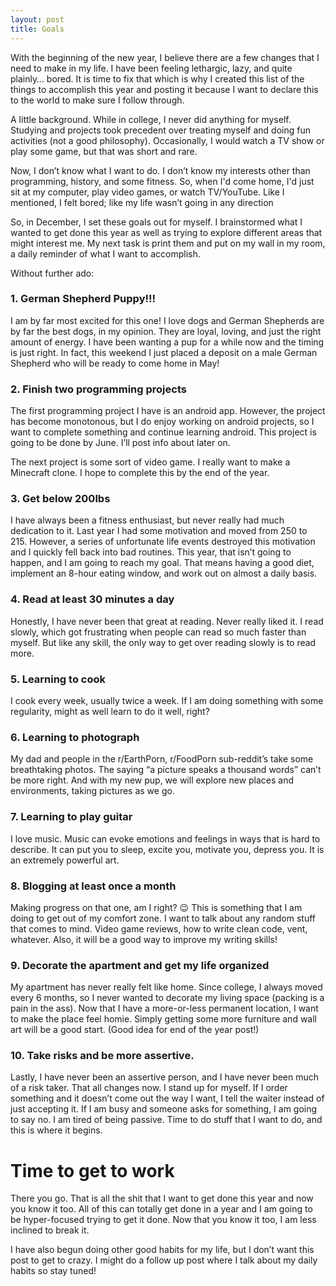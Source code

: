 ```yaml
---
layout: post
title: Goals
---
```


With the beginning of the new year, I believe there are a few changes that I need to make in my life. I have been feeling lethargic, lazy, and quite plainly… bored. It is time to fix that which is why I created this list of the things to accomplish this year and posting it because I want to declare this to the world to make sure I follow through.

A little background. While in college, I never did anything for myself. Studying and projects took precedent over treating myself and doing fun activities (not a good philosophy). Occasionally, I would watch a TV show or play some game, but that was short and rare.

Now, I don’t know what I want to do. I don’t know my interests other than programming, history, and some fitness. So, when I'd come home, I'd just sit at my computer, play video games, or watch TV/YouTube. Like I mentioned, I felt bored; like my life wasn’t going in any direction

So, in December, I set these goals out for myself. I brainstormed what I wanted to get done this year as well as trying to explore different areas that might interest me. My next task is print them and put on my wall in my room, a daily reminder of what I want to accomplish.

Without further ado: 

### 1. German Shepherd Puppy!!!

I am by far most excited for this one! I love dogs and German Shepherds are by far the best dogs, in my opinion. They are loyal, loving, and just the right amount of energy. I have been wanting a pup for a while now and the timing is just right. In fact, this weekend I just placed a deposit on a male German Shepherd who will be ready to come home in May!

### 2. Finish two programming projects

The first programming project I have is an android app. However, the project has become monotonous, but I do enjoy working on android projects, so I want to complete something and continue learning android. This project is going to be done by June. I’ll post info about later on.

The next project is some sort of video game. I really want to make a Minecraft clone. I hope to complete this by the end of the year.

### 3. Get below 200lbs

I have always been a fitness enthusiast, but never really had much dedication to it. Last year I had some motivation and moved from 250 to 215. However, a series of unfortunate life events destroyed this motivation and I quickly fell back into bad routines. This year, that isn’t going to happen, and I am going to reach my goal. That means having a good diet, implement an 8-hour eating window, and work out on almost a daily basis.

### 4. Read at least 30 minutes a day

Honestly, I have never been that great at reading. Never really liked it. I read slowly, which got frustrating when people can read so much faster than myself. But like any skill, the only way to get over reading slowly is to read more. 

### 5. Learning to cook

I cook every week, usually twice a week. If I am doing something with some regularity, might as well learn to do it well, right?

### 6. Learning to photograph

My dad and people in the r/EarthPorn, r/FoodPorn sub-reddit’s take some breathtaking photos. The saying “a picture speaks a thousand words” can’t be more right. And with my new pup, we will explore new places and environments, taking pictures as we go.

### 7. Learning to play guitar

I love music. Music can evoke emotions and feelings in ways that is hard to describe. It can put you to sleep, excite you, motivate you, depress you. It is an extremely powerful art. 

### 8. Blogging at least once a month

Making progress on that one, am I right? 😉 This is something that I am doing to get out of my comfort zone. I want to talk about any random stuff that comes to mind. Video game reviews, how to write clean code, vent, whatever. Also, it will be a good way to improve my writing skills!

### 9. Decorate the apartment and get my life organized

My apartment has never really felt like home. Since college, I always moved every 6 months, so I never wanted to decorate my living space (packing is a pain in the ass). Now that I have a more-or-less permanent location, I want to make the place feel homie. Simply getting some more furniture and wall art will be a good start. (Good idea for end of the year post!)

### 10. Take risks and be more assertive. 

Lastly, I have never been an assertive person, and I have never been much of a risk taker. That all changes now. I stand up for myself. If I order something and it doesn’t come out the way I want, I tell the waiter instead of just accepting it. If I am busy and someone asks for something, I am going to say no. I am tired of being passive. Time to do stuff that I want to do, and this is where it begins.

# Time to get to work

There you go. That is all the shit that I want to get done this year and now you know it too. All of this can totally get done in a year and I am going to be hyper-focused trying to get it done. Now that you know it too, I am less inclined to break it.

I have also begun doing other good habits for my life, but I don’t want this post to get to crazy. I might do a follow up post where I talk about my daily habits so stay tuned!
